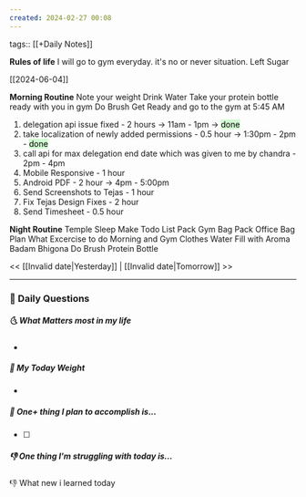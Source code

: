 ```yaml
---
created: 2024-02-27 00:08
---
```

tags:: [[+Daily Notes]]

**Rules of life**
I will go to gym everyday. it's no or never situation.
Left Sugar

[[2024-06-04]]

**Morning Routine**
Note your weight
Drink Water
Take your protein bottle ready with you in gym
Do Brush
Get Ready and go to the gym at 5:45 AM

1. delegation api issue fixed - 2 hours -> 11am - 1pm -> <mark style="background: #BBFABBA6;">done</mark>
2. take localization of newly added permissions  - 0.5 hour -> 1:30pm - 2pm - <mark style="background: #BBFABBA6;">done</mark>
3. call api for max delegation end date which was given to me by chandra - 2pm - 4pm
4. Mobile Responsive - 1 hour
5. Android PDF - 2 hour -> 4pm - 5:00pm
6. Send Screenshots to Tejas - 1 hour
7. Fix Tejas Design Fixes - 2 hour
8. Send Timesheet - 0.5 hour


**Night Routine**
Temple Sleep
Make Todo List
Pack Gym Bag
Pack Office Bag
Plan What Excercise to do
Morning and Gym Clothes
Water Fill with Aroma
Badam Bhigona
Do Brush
Protein Bottle


<< [[Invalid date|Yesterday]] | [[Invalid date|Tomorrow]] >>

---
### 📅 Daily Questions
##### 🌜 What Matters most in my life
- 

##### 🙌 My Today Weight
- 

##### 🚀 One+ thing I plan to accomplish is...
- [ ] 

##### 👎 One thing I'm struggling with today is...


👎 What new i learned today
